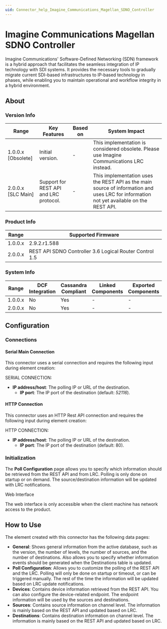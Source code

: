 ```yaml
---
uid: Connector_help_Imagine_Communications_Magellan_SDNO_Controller
---
```


# Imagine Communications Magellan SDNO Controller

Imagine Communications' Software-Defined Networking (SDN) framework is a hybrid approach that facilitates the seamless integration of IP technology with SDI systems. It provides the necessary tools to gradually migrate current SDI-based infrastructures to IP-based technology in phases, while enabling you to maintain operational and workflow integrity in a hybrid environment.

## About

### Version Info

| **Range**            | **Key Features**                       | **Based on** | **System Impact**                                                                                                                       |
|----------------------|----------------------------------------|--------------|-----------------------------------------------------------------------------------------------------------------------------------------|
| 1.0.0.x \[Obsolete\] | Initial version.                       | \-           | This implementation is considered obsolete. Please use Imagine Communications LRC instead.                                              |
| 2.0.0.x \[SLC Main\] | Support for REST API and LRC protocol. | \-           | This implementation uses the REST API as the main source of information and uses LRC for information not yet available on the REST API. |

### Product Info

| **Range** | **Supported Firmware**                                  |
|-----------|---------------------------------------------------------|
| 1.0.0.x   | 2.9.2.r1.588                                            |
| 2.0.0.x   | REST API SDNO Controller 3.6 Logical Router Control 1.5 |

### System Info

| Range     | DCF Integration     | Cassandra Compliant     | Linked Components     | Exported Components     |
|-----------|---------------------|-------------------------|-----------------------|-------------------------|
| 1.0.0.x   | No                  | Yes                     | \-                    | \-                      |
| 2.0.0.x   | No                  | Yes                     | \-                    | \-                      |

## Configuration

### Connections

#### Serial Main Connection

This connector uses a serial connection and requires the following input during element creation:

SERIAL CONNECTION:

- **IP address/host**: The polling IP or URL of the destination.
  - **IP port**: The IP port of the destination (default: *52116*).

#### HTTP Connection

This connector uses an HTTP Rest API connection and requires the following input during element creation:

HTTP CONNECTION:

- **IP address/host**: The polling IP or URL of the destination.
  - **IP port**: The IP port of the destination (default: 80).

### Initialization

The **Poll Configuration** page allows you to specify which information should be retrieved from the REST API and from LRC. Polling is only done on startup or on demand. The source/destination information will be updated with LRC notifications.

Web Interface

The web interface is only accessible when the client machine has network access to the product.

## How to Use

The element created with this connector has the following data pages:

- **General**: Shows general information from the active database, such as the version, the number of levels, the number of sources, and the number of destinations. Also allows you to specify whether information events should be generated when the Destinations table is updated.
- **Poll Configuration**: Allows you to customize the polling of the REST API and the LRC. Polling will only be done on startup or timeout, or can be triggered manually. The rest of the time the information will be updated based on LRC update notifications.
- **Devices**: Contains device information retrieved from the REST API. You can also configure the device-related endpoint. The endpoint information will be used by the sources and destinations.
- **Sources**: Contains source information on channel level. The information is mainly based on the REST API and updated based on LRC.
- **Destinations**: Contains destination information on channel level. The information is mainly based on the REST API and updated based on LRC.
